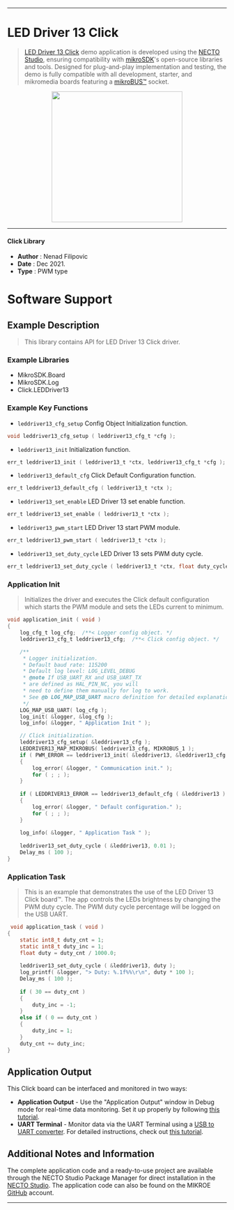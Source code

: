 
---
# LED Driver 13 Click

> [LED Driver 13 Click](https://www.mikroe.com/?pid_product=MIKROE-4965) demo application is developed using
the [NECTO Studio](https://www.mikroe.com/necto), ensuring compatibility with [mikroSDK](https://www.mikroe.com/mikrosdk)'s
open-source libraries and tools. Designed for plug-and-play implementation and testing, the demo is fully compatible with
all development, starter, and mikromedia boards featuring a [mikroBUS&trade;](https://www.mikroe.com/mikrobus) socket.

<p align="center">
  <img src="https://www.mikroe.com/?pid_product=MIKROE-4965&image=1" height=300px>
</p>

---

#### Click Library

- **Author**        : Nenad Filipovic
- **Date**          : Dec 2021.
- **Type**          : PWM type

# Software Support

## Example Description

> This library contains API for LED Driver 13 Click driver.

### Example Libraries

- MikroSDK.Board
- MikroSDK.Log
- Click.LEDDriver13

### Example Key Functions

- `leddriver13_cfg_setup` Config Object Initialization function.
```c
void leddriver13_cfg_setup ( leddriver13_cfg_t *cfg );
```

- `leddriver13_init` Initialization function.
```c
err_t leddriver13_init ( leddriver13_t *ctx, leddriver13_cfg_t *cfg );
```

- `leddriver13_default_cfg` Click Default Configuration function.
```c
err_t leddriver13_default_cfg ( leddriver13_t *ctx );
```

- `leddriver13_set_enable` LED Driver 13 set enable function.
```c
err_t leddriver13_set_enable ( leddriver13_t *ctx );
```

- `leddriver13_pwm_start` LED Driver 13 start PWM module.
```c
err_t leddriver13_pwm_start ( leddriver13_t *ctx );
```

- `leddriver13_set_duty_cycle` LED Driver 13 sets PWM duty cycle.
```c
err_t leddriver13_set_duty_cycle ( leddriver13_t *ctx, float duty_cycle );
```

### Application Init

> Initializes the driver and executes the Click default configuration which
> starts the PWM module and sets the LEDs current to minimum.

```c
void application_init ( void ) 
{
    log_cfg_t log_cfg;  /**< Logger config object. */
    leddriver13_cfg_t leddriver13_cfg;  /**< Click config object. */

    /** 
     * Logger initialization.
     * Default baud rate: 115200
     * Default log level: LOG_LEVEL_DEBUG
     * @note If USB_UART_RX and USB_UART_TX 
     * are defined as HAL_PIN_NC, you will 
     * need to define them manually for log to work. 
     * See @b LOG_MAP_USB_UART macro definition for detailed explanation.
     */
    LOG_MAP_USB_UART( log_cfg );
    log_init( &logger, &log_cfg );
    log_info( &logger, " Application Init " );

    // Click initialization.
    leddriver13_cfg_setup( &leddriver13_cfg );
    LEDDRIVER13_MAP_MIKROBUS( leddriver13_cfg, MIKROBUS_1 );
    if ( PWM_ERROR == leddriver13_init( &leddriver13, &leddriver13_cfg ) )
    {
        log_error( &logger, " Communication init." );
        for ( ; ; );
    }
    
    if ( LEDDRIVER13_ERROR == leddriver13_default_cfg ( &leddriver13 ) )
    {
        log_error( &logger, " Default configuration." );
        for ( ; ; );
    }
    
    log_info( &logger, " Application Task " );
    
    leddriver13_set_duty_cycle ( &leddriver13, 0.01 );
    Delay_ms ( 100 );
}
```

### Application Task

> This is an example that demonstrates the use of the LED Driver 13 Click board&trade;.
> The app controls the LEDs brightness by changing the PWM duty cycle.
> The PWM duty cycle percentage will be logged on the USB UART.

```c
 void application_task ( void ) 
{
    static int8_t duty_cnt = 1;
    static int8_t duty_inc = 1;
    float duty = duty_cnt / 1000.0;
    
    leddriver13_set_duty_cycle ( &leddriver13, duty );
    log_printf( &logger, "> Duty: %.1f%%\r\n", duty * 100 );
    Delay_ms ( 100 );
    
    if ( 30 == duty_cnt ) 
    {
        duty_inc = -1;
    }
    else if ( 0 == duty_cnt ) 
    {
        duty_inc = 1;
    }
    duty_cnt += duty_inc;
}
```

## Application Output

This Click board can be interfaced and monitored in two ways:
- **Application Output** - Use the "Application Output" window in Debug mode for real-time data monitoring.
Set it up properly by following [this tutorial](https://www.youtube.com/watch?v=ta5yyk1Woy4).
- **UART Terminal** - Monitor data via the UART Terminal using
a [USB to UART converter](https://www.mikroe.com/click/interface/usb?interface*=uart,uart). For detailed instructions,
check out [this tutorial](https://help.mikroe.com/necto/v2/Getting%20Started/Tools/UARTTerminalTool).

## Additional Notes and Information

The complete application code and a ready-to-use project are available through the NECTO Studio Package Manager for 
direct installation in the [NECTO Studio](https://www.mikroe.com/necto). The application code can also be found on
the MIKROE [GitHub](https://github.com/MikroElektronika/mikrosdk_click_v2) account.

---
